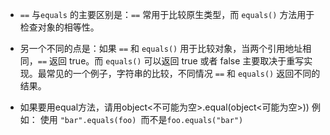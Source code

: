 - `==` 与`equals` 的主要区别是：`==` 常用于比较原生类型，而 `equals()` 方法用于检查对象的相等性。
- 另一个不同的点是：如果 `==` 和 `equals()` 用于比较对象，当两个引用地址相同，`==` 返回 true。而 `equals()` 可以返回 true 或者 false 主要取决于重写实现。最常见的一个例子，字符串的比较，不同情况 `==` 和 `equals()` 返回不同的结果。

- 如果要用equal方法，请用object<不可能为空>.equal(object<可能为空>)) 例如： 使用 `"bar".equals(foo) `而不是`foo.equals("bar")`

